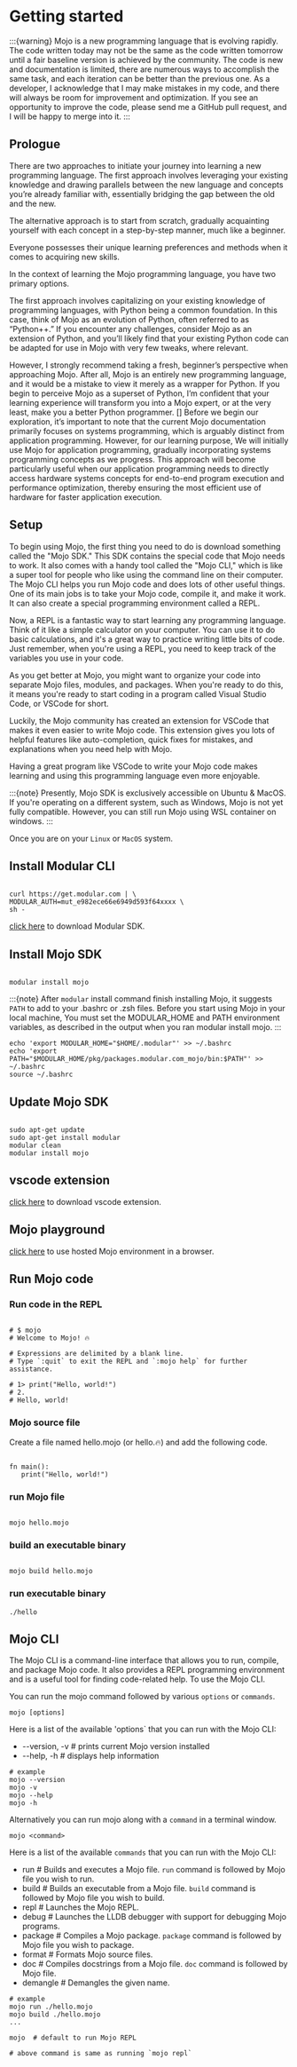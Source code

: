 # Getting started

:::{warning}
Mojo is a new programming language that is evolving rapidly. The code written today may not be the same as the code written tomorrow until a fair baseline version is achieved by the community. The code is new and documentation is limited, there are numerous ways to accomplish the same task, and each iteration can be better than the previous one. As a developer, I acknowledge that I may make mistakes in my code, and there will always be room for improvement and optimization. If you see an opportunity to improve the code, please send me a GitHub pull request, and I will be happy to merge into it.
:::

## Prologue

There are two approaches to initiate your journey into learning a new programming language. The first approach involves leveraging your existing knowledge and drawing parallels between the new language and concepts you’re already familiar with, essentially bridging the gap between the old and the new.

The alternative approach is to start from scratch, gradually acquainting yourself with each concept in a step-by-step manner, much like a beginner.

Everyone possesses their unique learning preferences and methods when it comes to acquiring new skills.

In the context of learning the Mojo programming language, you have two primary options.

The first approach involves capitalizing on your existing knowledge of programming languages, with Python being a common foundation. In this case, think of Mojo as an evolution of Python, often referred to as “Python++.” If you encounter any challenges, consider Mojo as an extension of Python, and you’ll likely find that your existing Python code can be adapted for use in Mojo with very few tweaks, where relevant.

However, I strongly recommend taking a fresh, beginner’s perspective when approaching Mojo. After all, Mojo is an entirely new programming language, and it would be a mistake to view it merely as a wrapper for Python. If you begin to perceive Mojo as a superset of Python, I’m confident that your learning experience will transform you into a Mojo expert, or at the very least, make you a better Python programmer.
[]
Before we begin our exploration, it’s important to note that the current Mojo documentation primarily focuses on systems programming, which is arguably distinct from application programming. However, for our learning purpose, We will initially use Mojo for application programming, gradually incorporating systems programming concepts as we progress. This approach will become particularly useful when our application programming needs to directly access hardware systems concepts for end-to-end program execution and performance optimization, thereby ensuring the most efficient use of hardware for faster application execution.

## Setup

To begin using Mojo, the first thing you need to do is download something called the "Mojo SDK." This SDK contains the special code that Mojo needs to work. It also comes with a handy tool called the "Mojo CLI," which is like a super tool for people who like using the command line on their computer. The Mojo CLI helps you run Mojo code and does lots of other useful things. One of its main jobs is to take your Mojo code, compile it, and make it work. It can also create a special programming environment called a REPL.

Now, a REPL is a fantastic way to start learning any programming language. Think of it like a simple calculator on your computer. You can use it to do basic calculations, and it's a great way to practice writing little bits of code. Just remember, when you're using a REPL, you need to keep track of the variables you use in your code.

As you get better at Mojo, you might want to organize your code into separate Mojo files, modules, and packages. When you're ready to do this, it means you're ready to start coding in a program called Visual Studio Code, or VSCode for short.

Luckily, the Mojo community has created an extension for VSCode that makes it even easier to write Mojo code. This extension gives you lots of helpful features like auto-completion, quick fixes for mistakes, and explanations when you need help with Mojo.

Having a great program like VSCode to write your Mojo code makes learning and using this programming language even more enjoyable.

:::{note}
Presently, Mojo SDK is exclusively accessible on Ubuntu & MacOS. If you're operating on a different system, such as Windows, Mojo is not yet fully compatible. However, you can still run Mojo using WSL container on windows.
:::

Once you are on your `Linux` or `MacOS` system.

## Install Modular CLI

```{code-block}

curl https://get.modular.com | \
MODULAR_AUTH=mut_e982ece66e6949d593f64xxxx \
sh -

```

[click here](https://developer.modular.com/download) to download Modular SDK.

## Install Mojo SDK

```{code-block}

modular install mojo

```

:::{note}
After `modular` install command finish installing Mojo, it suggests `PATH` to add to your .bashrc or .zsh files.
Before you start using Mojo in your local machine, You must set the MODULAR_HOME and PATH environment variables, as described in the output when you ran modular install mojo.
:::

```{code-block}
echo 'export MODULAR_HOME="$HOME/.modular"' >> ~/.bashrc
echo 'export PATH="$MODULAR_HOME/pkg/packages.modular.com_mojo/bin:$PATH"' >> ~/.bashrc
source ~/.bashrc
```

## Update Mojo SDK

```{code-block}

sudo apt-get update
sudo apt-get install modular
modular clean
modular install mojo

```

## vscode extension

[click here](https://marketplace.visualstudio.com/items?itemName=modular-mojotools.vscode-mojo) to download vscode extension.

## Mojo playground

[click here](https://playground.modular.com/) to use hosted Mojo environment in a browser.

## Run Mojo code

### Run code in the REPL

```{code-block}

# $ mojo
# Welcome to Mojo! 🔥

# Expressions are delimited by a blank line.
# Type `:quit` to exit the REPL and `:mojo help` for further assistance.

# 1> print("Hello, world!")
# 2.
# Hello, world!

```

### Mojo source file

Create a file named hello.mojo (or hello.🔥) and add the following code.

```{code-block}

fn main():
   print("Hello, world!")

```

### run Mojo file

```{code-block}

mojo hello.mojo

```

### build an executable binary

```{code-block}

mojo build hello.mojo

```

### run executable binary

```{code-block}
./hello
```

## Mojo CLI

The Mojo CLI is a command-line interface that allows you to run, compile, and package Mojo code. It also provides a REPL programming environment and is a useful tool for finding code-related help. To use the Mojo CLI.

You can run the mojo command followed by various `options` or `commands`.

```{code-block}
mojo [options]
```

Here is a list of the available 'options` that you can run with the Mojo CLI:

+ --version, -v  # prints current Mojo version installed
+ --help, -h     # displays help information

```{code-block}
# example
mojo --version
mojo -v
mojo --help
mojo -h
```

Alternatively you can run mojo along with a `command` in a terminal window.

```{code-block}
mojo <command>
```

Here is a list of the available `commands` that you can run with the Mojo CLI:

- run       # Builds and executes a Mojo file. `run` command is followed by Mojo file you wish to run.
- build     # Builds an executable from a Mojo file. `build` command is followed by Mojo file you wish to build.
- repl      # Launches the Mojo REPL.
- debug     # Launches the LLDB debugger with support for debugging Mojo programs.
- package   # Compiles a Mojo package. `package` command is followed by Mojo file you wish to package.
- format    # Formats Mojo source files.
- doc       # Compiles docstrings from a Mojo file. `doc` command is followed by Mojo file.
- demangle  # Demangles the given name.

```{code-block}
# example
mojo run ./hello.mojo
mojo build ./hello.mojo
...

```

```{code-block}
mojo  # default to run Mojo REPL

# above command is same as running `mojo repl`
```
